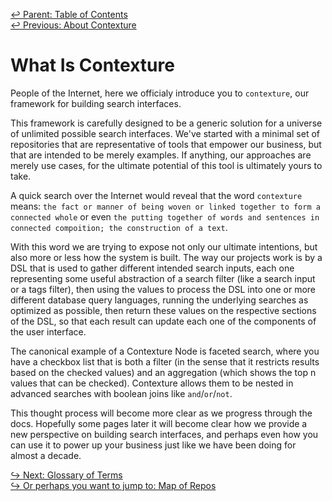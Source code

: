 ﻿[↩  Parent: Table of Contents](../README.md)  
[↩  Previous: About Contexture](README.md)

# What Is Contexture

People of the Internet, here we officialy introduce you to
`contexture`, our framework for building search interfaces.

This framework is carefully designed to be a generic solution for a
universe of unlimited possible search interfaces. We've started with a
minimal set of repositories that are representative of tools that
empower our business, but that are intended to be merely examples. If
anything, our approaches are merely use cases, for the ultimate
potential of this tool is ultimately yours to take.

A quick search over the Internet would reveal that the word
`contexture` means: `the fact or manner of being woven or linked
together to form a connected whole` or even `the putting together of
words and sentences in connected compoition; the construction of a
text`.

With this word we are trying to expose not only our ultimate
intentions, but also more or less how the system is built. The way our
projects work is by a DSL that is used to gather different intended
search inputs, each one representing some useful abstraction of a
search filter (like a search input or a tags filter), then using the
values to process the DSL into one or more different database query
languages, running the underlying searches as optimized as possible,
then return these values on the respective sections of the DSL, so
that each result can update each one of the components of the user
interface.

The canonical example of a Contexture Node is faceted search, where
you have a checkbox list that is both a filter (in the sense that it
restricts results based on the checked values) and an aggregation
(which shows the top n values that can be checked). Contexture allows
them to be nested in advanced searches with boolean joins like
`and`/`or`/`not`.

This thought process will become more clear as we progress through the
docs. Hopefully some pages later it will become clear how we provide a
new perspective on building search interfaces, and perhaps even how
you can use it to power up your business just like we have been doing
for almost a decade.

[↪ Next: Glossary of Terms](glossary-of-terms.md)  
[↪ Or perhaps you want to jump to: Map of Repos](map-of-repos.md)
